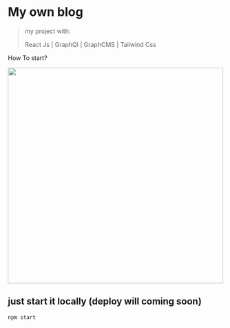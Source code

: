 # My own blog
>my project with:
>
>React Js | GraphQl | GraphCMS | Tailwind Css

How To start?

<img src="https://github.com/StAl15/my_own_blog/assets/73172033/c11a4ed7-1c42-4bb2-892e-a7ce142b0b46" width="500" />

## just start it locally (deploy will coming soon)
````
npm start
````
